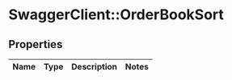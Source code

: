 # SwaggerClient::OrderBookSort

## Properties
Name | Type | Description | Notes
------------ | ------------- | ------------- | -------------

